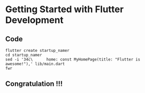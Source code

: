 


# Getting Started with Flutter Development

## Code


    flutter create startup_namer
    cd startup_namer
    sed -i '34c\      home: const MyHomePage(title: "Flutter is awesome!"),' lib/main.dart
    fwr


## Congratulation !!!
